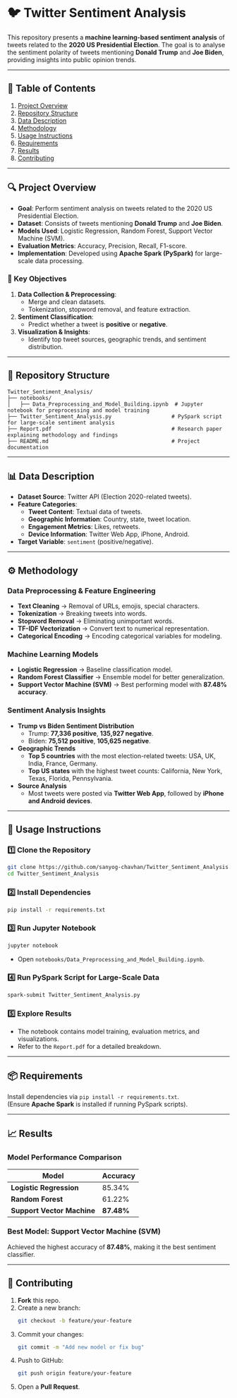 # 🐦 Twitter Sentiment Analysis

This repository presents a **machine learning-based sentiment analysis** of tweets related to the **2020 US Presidential Election**. The goal is to analyse the sentiment polarity of tweets mentioning **Donald Trump** and **Joe Biden**, providing insights into public opinion trends.

---

## 📌 Table of Contents
1. [Project Overview](#-project-overview)  
2. [Repository Structure](#-repository-structure)  
3. [Data Description](#-data-description)  
4. [Methodology](#-methodology)  
5. [Usage Instructions](#-usage-instructions)  
6. [Requirements](#-requirements)  
7. [Results](#-results)  
8. [Contributing](#-contributing) 

---

## 🔍 Project Overview

- **Goal**: Perform sentiment analysis on tweets related to the 2020 US Presidential Election.  
- **Dataset**: Consists of tweets mentioning **Donald Trump** and **Joe Biden**.  
- **Models Used**: Logistic Regression, Random Forest, Support Vector Machine (SVM).  
- **Evaluation Metrics**: Accuracy, Precision, Recall, F1-score.  
- **Implementation**: Developed using **Apache Spark (PySpark)** for large-scale data processing.  

### 🎯 Key Objectives
1. **Data Collection & Preprocessing**:  
   - Merge and clean datasets.  
   - Tokenization, stopword removal, and feature extraction.  
2. **Sentiment Classification**:  
   - Predict whether a tweet is **positive** or **negative**.  
3. **Visualization & Insights**:  
   - Identify top tweet sources, geographic trends, and sentiment distribution.  

---

## 📂 Repository Structure
```
Twitter_Sentiment_Analysis/
├── notebooks/
│   ├── Data_Preprocessing_and_Model_Building.ipynb  # Jupyter notebook for preprocessing and model training
├── Twitter_Sentiment_Analysis.py                   # PySpark script for large-scale sentiment analysis
├── Report.pdf                                      # Research paper explaining methodology and findings
├── README.md                                       # Project documentation
```

---

## 📊 Data Description

- **Dataset Source**: Twitter API (Election 2020-related tweets).  
- **Feature Categories**:  
  - **Tweet Content**: Textual data of tweets.  
  - **Geographic Information**: Country, state, tweet location.  
  - **Engagement Metrics**: Likes, retweets.  
  - **Device Information**: Twitter Web App, iPhone, Android.  
- **Target Variable**: `sentiment` (positive/negative).  

---

## ⚙️ Methodology

### **Data Preprocessing & Feature Engineering**
- **Text Cleaning** → Removal of URLs, emojis, special characters.  
- **Tokenization** → Breaking tweets into words.  
- **Stopword Removal** → Eliminating unimportant words.  
- **TF-IDF Vectorization** → Convert text to numerical representation.  
- **Categorical Encoding** → Encoding categorical variables for modeling.  

### **Machine Learning Models**
- **Logistic Regression** → Baseline classification model.  
- **Random Forest Classifier** → Ensemble model for better generalization.  
- **Support Vector Machine (SVM)** → Best performing model with **87.48% accuracy**.  

### **Sentiment Analysis Insights**
- **Trump vs Biden Sentiment Distribution**  
  - Trump: **77,336 positive**, **135,927 negative**.  
  - Biden: **75,512 positive**, **105,625 negative**.  
- **Geographic Trends**  
  - **Top 5 countries** with the most election-related tweets: USA, UK, India, France, Germany.  
  - **Top US states** with the highest tweet counts: California, New York, Texas, Florida, Pennsylvania.  
- **Source Analysis**  
  - Most tweets were posted via **Twitter Web App**, followed by **iPhone and Android devices**.  

---

## 🚀 Usage Instructions

### **1️⃣ Clone the Repository**
```bash
git clone https://github.com/sanyog-chavhan/Twitter_Sentiment_Analysis.git
cd Twitter_Sentiment_Analysis
```

### **2️⃣ Install Dependencies**
```bash
pip install -r requirements.txt
```

### **3️⃣ Run Jupyter Notebook**
```bash
jupyter notebook
```
- Open `notebooks/Data_Preprocessing_and_Model_Building.ipynb`.  

### **4️⃣ Run PySpark Script for Large-Scale Data**
```bash
spark-submit Twitter_Sentiment_Analysis.py
```

### **5️⃣ Explore Results**
- The notebook contains model training, evaluation metrics, and visualizations.  
- Refer to the `Report.pdf` for a detailed breakdown.  

---

## 📦 Requirements

Install dependencies via `pip install -r requirements.txt`.  
(Ensure **Apache Spark** is installed if running PySpark scripts).  

---

## 📈 Results

### **Model Performance Comparison**

| Model            | Accuracy  |
|-----------------|----------|
| **Logistic Regression**  | 85.34%  |
| **Random Forest**        | 61.22%  |
| **Support Vector Machine** | **87.48%**  |

### **Best Model**: **Support Vector Machine (SVM)**  
Achieved the highest accuracy of **87.48%**, making it the best sentiment classifier.  

---

## 🤝 Contributing

1. **Fork** this repo.  
2. Create a new branch:
   ```bash
   git checkout -b feature/your-feature
   ```
3. Commit your changes:
   ```bash
   git commit -m "Add new model or fix bug"
   ```
4. Push to GitHub:
   ```bash
   git push origin feature/your-feature
   ```
5. Open a **Pull Request**.

